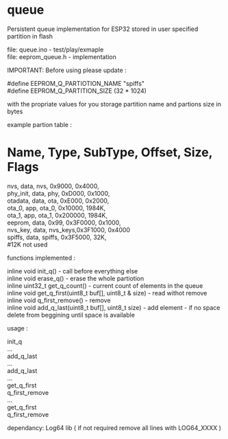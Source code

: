 # queue  

Persistent queue implementation for ESP32 stored in user specified partition in flash  
  
file: queue.ino - test/play/exmaple  
file: eeprom_queue.h - implementation  
  
IMPORTANT: Before using please update :     
  
#define EEPROM_Q_PARTIOTION_NAME "spiffs"  
#define EEPROM_Q_PARTITION_SIZE (32 * 1024)  
  
with the propriate values for you storage partition name and partions size in bytes  
  
example partion table :  
  
# Name,   Type, SubType, Offset,   Size, Flags  
nvs,      data, nvs,     0x9000,   0x4000,  
phy_init, data, phy,     0xD000,   0x1000,  
otadata,  data, ota,     0xE000,   0x2000,  
ota_0,    app,  ota_0,   0x10000,  1984K,  
ota_1,    app,  ota_1,   0x200000, 1984K,  
eeprom,   data, 0x99,    0x3F0000, 0x1000,  
nvs_key,  data, nvs_keys,0x3F1000, 0x4000  
spiffs,   data, spiffs,  0x3F5000, 32K,  
#12K not used  
  
functions implemented :  
  
inline void init_q() - call before everything else  
inline void erase_q() - erase the whole partiotion  
inline uint32_t get_q_count() - current count of elements in the queue  
inline void get_q_first(uint8_t buf[], uint8_t & size) - read withot remove  
inline void q_first_remove() - remove   
inline void add_q_last(uint8_t buf[], uint8_t size) - add element - if no space delete from beggining until space is available  
  
usage :  
  
init_q  
...  
add_q_last  
...  
add_q_last  
...  
get_q_first  
q_first_remove  
...  
get_q_first  
q_first_remove  
  
dependancy: Log64 lib  ( if not required remove all lines with LOG64_XXXX )  
